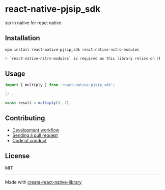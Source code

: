 # react-native-pjsip_sdk

sip in native for react native

## Installation

```sh
npm install react-native-pjsip_sdk react-native-nitro-modules

> `react-native-nitro-modules` is required as this library relies on [Nitro Modules](https://nitro.margelo.com/).
```

## Usage

```js
import { multiply } from 'react-native-pjsip_sdk';

// ...

const result = multiply(3, 7);
```

## Contributing

- [Development workflow](CONTRIBUTING.md#development-workflow)
- [Sending a pull request](CONTRIBUTING.md#sending-a-pull-request)
- [Code of conduct](CODE_OF_CONDUCT.md)

## License

MIT

---

Made with [create-react-native-library](https://github.com/callstack/react-native-builder-bob)
